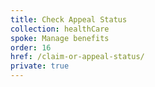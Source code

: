 ```yaml
---
title: Check Appeal Status
collection: healthCare
spoke: Manage benefits
order: 16
href: /claim-or-appeal-status/
private: true
---
```

